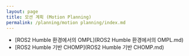 ```yaml
---
layout: page
title: 모션 계획 (Motion Planning)
permalink: /planning/motion planning/index.md
---
```

- [ROS2 Humble 환경에서의 OMPL](ROS2 Humble 환경에서의 OMPL.md)
- [ROS2 Humble 기반 CHOMP](ROS2 Humble 기반 CHOMP.md)
